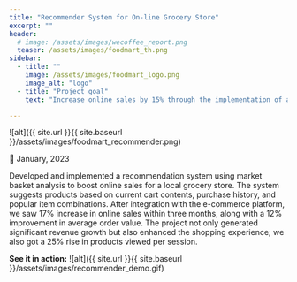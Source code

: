```yaml
---
title: "Recommender System for On-line Grocery Store"
excerpt: ""
header:
  # image: /assets/images/wecoffee_report.png
  teaser: /assets/images/foodmart_th.png
sidebar:
  - title: ""
    image: /assets/images/foodmart_logo.png
    image_alt: "logo"
  - title: "Project goal"
    text: "Increase online sales by 15% through the implementation of an intelligent recommender system for a local grocery store's e-commerce platform."

---
```


![alt]({{ site.url }}{{ site.baseurl }}/assets/images/foodmart_recommender.png)

📅 January, 2023

Developed and implemented a recommendation system using market basket analysis to boost online sales for a local grocery store. The system suggests products based on current cart contents, purchase history, and popular item combinations. After integration with the e-commerce platform, we saw 17% increase in online sales within three months, along with a 12% improvement in average order value. The project not only generated significant revenue growth but also enhanced the shopping experience; we also got a 25% rise in products viewed per session.

**See it in action:**
![alt]({{ site.url }}{{ site.baseurl }}/assets/images/recommender_demo.gif)

